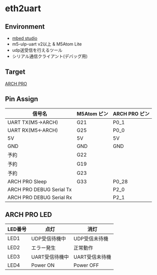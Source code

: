 # eth2uart

## Environment

- [mbed studio](https://os.mbed.com/studio/)
- m5-ulp-uart v2以上 & M5Atom Lite
- udp送受信を行えるツール
- シリアル通信クライアント(デバッグ用)

## Target

[ARCH PRO](https://wiki.seeedstudio.com/Arch_Pro/)

## Pin Assign

| 信号名     | M5Atom ピン | ARCH PRO ピン | 
| ------------------ | ----------- | ----------- |
| UART TX(M5->ARCH)  | G21         | P0_1        |
| UART RX(M5<-ARCH)  | G25         | P0_0        |
| 5V                 | 5V         | 5V            |
| GND                | GND         | GND        |
| 予約                | G22         | |
| 予約                | G19         | |
| 予約                | G23         | |
| ARCH PRO Sleep     | G33         | P0_28 |
| ARCH PRO DEBUG Serial Tx |          | P2_0 |
| ARCH PRO DEBUG Serial Rx |          | P2_1 |

## ARCH PRO LED

| LED番号 | 点灯 | 消灯 |
| --- | --- | ---|
|LED1 | UDP受信待機中 | UDP受信未待機 |
|LED2 | エラー発生 | 正常動作 |
|LED3 | UART受信待機中 | UART受信未待機|
|LED4 | Power ON | Power OFF |

